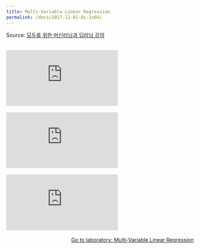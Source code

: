 ```yaml
---
title: Multi-Variable Linear Regression 
permalink: /docs/2017-12-01-DL-1x04/
---
```


Source: [모두를 위한 머신러닝과 딥러닝 강의](http://hunkim.github.io/ml/)
<script>
	embedPDF({url:'https://hunkim.github.io/ml/lec4.pdf'});
</script>
<br/>
<div class="youtube-container">
    <iframe frameborder="0" allowfullscreen src="https://www.youtube.com/embed/kPxpJY6fRkY"></iframe>
</div>
<br/>
<div class="youtube-container">
    <iframe frameborder="0" allowfullscreen src="https://www.youtube.com/embed/fZUV3xjoZSM"></iframe>
</div>
<br/>
<div class="youtube-container">
    <iframe frameborder="0" allowfullscreen src="https://www.youtube.com/embed/o2q4QNnoShY"></iframe>
</div>
<br/>
<a style="float:right" target="_blank" href="https://docs.google.com/presentation/d/1WF5yphSXyzYLG8wmVvOpRmgAlw4vewbK51ZwLAOFZXk">Go to laboratory: Multi-Variable Linear Regression</a>